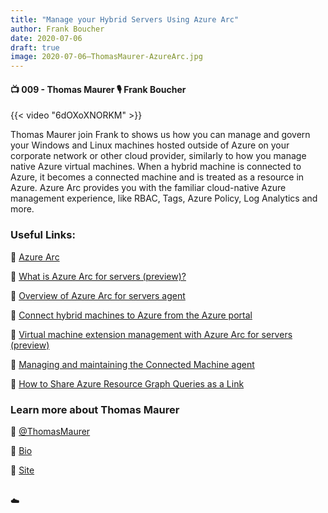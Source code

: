 ```yaml
---
title: "Manage your Hybrid Servers Using Azure Arc"
author: Frank Boucher
date: 2020-07-06
draft: true
image: 2020-07-06–ThomasMaurer-AzureArc.jpg
---
```


#### 📺 009 - Thomas Maurer 🎙️ Frank Boucher

<!--more-->

{{< video "6dOXoXNORKM" >}}


Thomas Maurer join Frank to shows us how you can manage and govern your Windows and Linux machines hosted outside of Azure on your corporate network or other cloud provider, similarly to how you manage native Azure virtual machines. When a hybrid machine is connected to Azure, it becomes a connected machine and is treated as a resource in Azure. Azure Arc provides you with the familiar cloud-native Azure management experience, like RBAC, Tags, Azure Policy, Log Analytics and more.

### Useful Links:

🔗 [Azure Arc](https://cda.ms/1nL)

🔗 [What is Azure Arc for servers (preview)?](https://cda.ms/1nP)

🔗 [Overview of Azure Arc for servers agent](https://cda.ms/1nN)

🔗 [Connect hybrid machines to Azure from the Azure portal](https://cda.ms/1nQ)

🔗 [Virtual machine extension management with Azure Arc for servers (preview)](https://cda.ms/1nR)

🔗 [Managing and maintaining the Connected Machine agent](https://cda.ms/1nS)

🔗 [How to Share Azure Resource Graph Queries as a Link](https://cda.ms/1nY)


### Learn more about Thomas Maurer

🔗 [@ThomasMaurer](https://twitter.com/ThomasMaurer)

🔗 [Bio](https://developer.microsoft.com/en-us/advocates/thomas-maurer)

🔗 [Site](https://www.thomasmaurer.ch)

<br />
☁️
